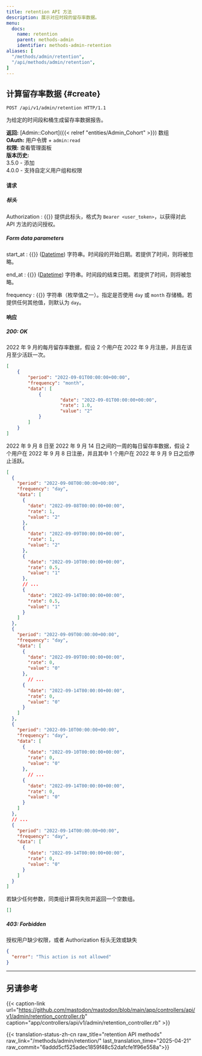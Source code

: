 ```yaml
---
title: retention API 方法
description: 展示对应时段的留存率数据。
menu:
  docs:
    name: retention
    parent: methods-admin
    identifier: methods-admin-retention
aliases: [
  "/methods/admin/retention",
  "/api/methods/admin/retention",
]
---
```


<style>
#TableOfContents ul ul ul {display: none}
</style>

## 计算留存率数据 {#create}

```http
POST /api/v1/admin/retention HTTP/1.1
```

为给定的时间段和桶生成留存率数据报告。

**返回:** [Admin::Cohort]({{< relref "entities/Admin_Cohort" >}}) 数组\
**OAuth:** 用户令牌 + `admin:read`\
**权限:** 查看管理面板\
**版本历史:**\
3.5.0 - 添加\
4.0.0 - 支持自定义用户组和权限

#### 请求

##### 标头

Authorization
: {{<required>}} 提供此标头，格式为 `Bearer <user_token>`，以获得对此 API 方法的访问授权。

##### Form data parameters

start_at
: {{<required>}} ([Datetime](/api/datetime-format#datetime)) 字符串。时间段的开始日期。若提供了时间，则将被忽略。

end_at
: {{<required>}} ([Datetime](/api/datetime-format#datetime)) 字符串。时间段的结束日期。若提供了时间，则将被忽略。

frequency
: {{<required>}} 字符串（枚举值之一）。指定是否使用 `day` 或 `month` 存储桶。若提供任何其他值，则默认为 `day`。

#### 响应
##### 200: OK

2022 年 9 月的每月留存率数据，假设 2 个用户在 2022 年 9 月注册，并且在该月至少活跃一次。

```json
[
	{
		"period": "2022-09-01T00:00:00+00:00",
		"frequency": "month",
		"data": [
			{
					"date": "2022-09-01T00:00:00+00:00",
					"rate": 1.0,
					"value": "2"
			}
		]
	}
]
```

2022 年 9 月 8 日至 2022 年 9 月 14 日之间的一周的每日留存率数据，假设 2 个用户在 2022 年 9 月 8 日注册，并且其中 1 个用户在 2022 年 9 月 9 日之后停止活跃。

```json
[
  {
    "period": "2022-09-08T00:00:00+00:00",
    "frequency": "day",
    "data": [
      {
        "date": "2022-09-08T00:00:00+00:00",
        "rate": 1,
        "value": "2"
      },
      {
        "date": "2022-09-09T00:00:00+00:00",
        "rate": 1,
        "value": "2"
      },
      {
        "date": "2022-09-10T00:00:00+00:00",
        "rate": 0.5,
        "value": "1"
      },
      // ...
      {
        "date": "2022-09-14T00:00:00+00:00",
        "rate": 0.5,
        "value": "1"
      }
    ]
  },
  {
    "period": "2022-09-09T00:00:00+00:00",
    "frequency": "day",
    "data": [
      {
        "date": "2022-09-09T00:00:00+00:00",
        "rate": 0,
        "value": "0"
      },
		// ...
      {
        "date": "2022-09-14T00:00:00+00:00",
        "rate": 0,
        "value": "0"
      }
    ]
  },
  {
    "period": "2022-09-10T00:00:00+00:00",
    "frequency": "day",
    "data": [
      {
        "date": "2022-09-10T00:00:00+00:00",
        "rate": 0,
        "value": "0"
      },
		// ...
      {
        "date": "2022-09-14T00:00:00+00:00",
        "rate": 0,
        "value": "0"
      }
    ]
  },
  // ...
  {
    "period": "2022-09-14T00:00:00+00:00",
    "frequency": "day",
    "data": [
      {
        "date": "2022-09-14T00:00:00+00:00",
        "rate": 0,
        "value": "0"
      }
    ]
  }
]
```

若缺少任何参数，同类组计算将失败并返回一个空数组。

```json
[]
```

##### 403: Forbidden

授权用户缺少权限，或者 Authorization 标头无效或缺失

```json
{
  "error": "This action is not allowed"
}
```

---

## 另请参考

{{< caption-link url="https://github.com/mastodon/mastodon/blob/main/app/controllers/api/v1/admin/retention_controller.rb" caption="app/controllers/api/v1/admin/retention_controller.rb" >}}

{{< translation-status-zh-cn raw_title="retention API methods" raw_link="/methods/admin/retention/" last_translation_time="2025-04-21" raw_commit="6addd5cf525adec1859f48c52dafcfe1f96e558a">}}

